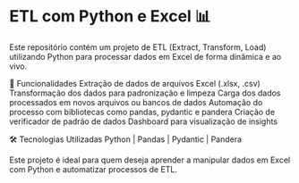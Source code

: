 # ETL com Python e Excel 📊
Este repositório contém um projeto de ETL (Extract, Transform, Load) utilizando Python para processar dados em Excel de forma dinâmica e ao vivo.

📌 Funcionalidades
Extração de dados de arquivos Excel (.xlsx, .csv)
Transformação dos dados para padronização e limpeza
Carga dos dados processados em novos arquivos ou bancos de dados
Automação do processo com bibliotecas como pandas, pydantic e pandera
Criação de verificador de padrão de dados
Dashboard para visualização de insights

🛠 Tecnologias Utilizadas
Python | Pandas | Pydantic | Pandera

Este projeto é ideal para quem deseja aprender a manipular dados em Excel com Python e automatizar processos de ETL.
